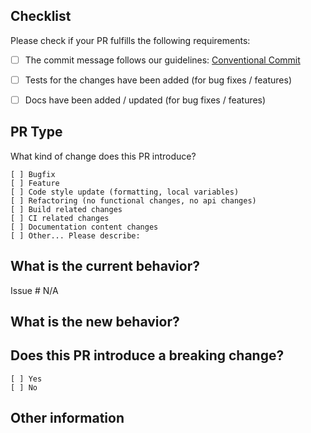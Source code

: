 ## Checklist
Please check if your PR fulfills the following requirements:

- [ ] The commit message follows our guidelines: [Conventional Commit](https://github.com/flyve-mdm/flyve-mdm-android-agent/blob/develop/CONTRIBUTING.md#submit-a-pull-request)
- [ ] Tests for the changes have been added (for bug fixes / features)
- [ ] Docs have been added / updated (for bug fixes / features)


## PR Type
What kind of change does this PR introduce?

<!-- Please check the one that applies to this PR using "x". -->
```
[ ] Bugfix
[ ] Feature
[ ] Code style update (formatting, local variables)
[ ] Refactoring (no functional changes, no api changes)
[ ] Build related changes
[ ] CI related changes
[ ] Documentation content changes
[ ] Other... Please describe:
```

## What is the current behavior?
<!-- Please describe the current behavior that you are modifying, or link to a relevant issue. -->

Issue # N/A


## What is the new behavior?


## Does this PR introduce a breaking change?
```
[ ] Yes
[ ] No
```
<!-- If this PR contains a breaking change, please describe the impact and migration path for existing applications below. -->


## Other information
